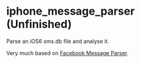 # iphone_message_parser (Unfinished)
Parse an iOS6 sms.db file and analyse it.

Very much based on [Facebook Message Parser](https://github.com/jsharkey13/facebook_message_parser).
